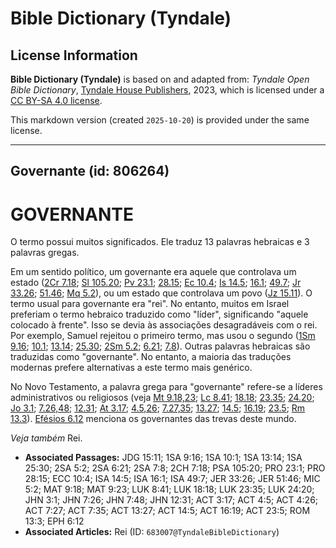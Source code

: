 # Bible Dictionary (Tyndale)

## License Information

**Bible Dictionary (Tyndale)** is based on and adapted from: _Tyndale Open Bible Dictionary_, [Tyndale House Publishers](https://tyndaleopenresources.com/), 2023, which is licensed under a [CC BY-SA 4.0 license](https://creativecommons.org/licenses/by-sa/4.0/legalcode.en).

This markdown version (created `2025-10-20`) is provided under the same license.



--------------------------------

## Governante (id: 806264)

GOVERNANTE
==========

O termo possui muitos significados. Ele traduz 13 palavras hebraicas e 3 palavras gregas.

Em um sentido político, um governante era aquele que controlava um estado ([2Cr 7\.18](https://ref.ly/2Chr7:18); [Sl 105\.20](https://ref.ly/Ps105:20); [Pv 23\.1](https://ref.ly/Prov23:1); [28\.15](https://ref.ly/Prov28:15); [Ec 10\.4](https://ref.ly/Eccl10:4); [Is 14\.5](https://ref.ly/Isa14:5); [16\.1](https://ref.ly/Isa16:1); [49\.7](https://ref.ly/Isa49:7); [Jr 33\.26](https://ref.ly/Jer33:26); [51\.46](https://ref.ly/Jer51:46); [Mq 5\.2](https://ref.ly/Mic5:2)), ou um estado que controlava um povo ([Jz 15\.11](https://ref.ly/Judg15:11)). O termo usual para governante era "rei". No entanto, muitos em Israel preferiam o termo hebraico traduzido como "líder", significando "aquele colocado à frente". Isso se devia às associações desagradáveis com o rei. Por exemplo, Samuel rejeitou o primeiro termo, mas usou o segundo ([1Sm 9\.16](https://ref.ly/1Sam9:16); [10\.1](https://ref.ly/1Sam10:1); [13\.14](https://ref.ly/1Sam13:14); [25\.30](https://ref.ly/1Sam25:30); [2Sm 5\.2](https://ref.ly/2Sam5:2); [6\.21](https://ref.ly/2Sam6:21); [7\.8](https://ref.ly/2Sam7:8)). Outras palavras hebraicas são traduzidas como "governante". No entanto, a maioria das traduções modernas prefere alternativas a este termo mais genérico.

No Novo Testamento, a palavra grega para "governante" refere\-se a líderes administrativos ou religiosos (veja [Mt 9\.18,23](https://ref.ly/Matt9:18,Matt9:23); [Lc 8\.41](https://ref.ly/Luke8:41); [18\.18](https://ref.ly/Luke18:18); [23\.35](https://ref.ly/Luke23:35); [24\.20](https://ref.ly/Luke24:20); [Jo 3\.1](https://ref.ly/John3:1); [7\.26,48](https://ref.ly/John7:26,John7:48); [12\.31](https://ref.ly/John12:31); [At 3\.17](https://ref.ly/Acts3:17); [4\.5,26](https://ref.ly/Acts4:5,Acts4:26); [7\.27,35](https://ref.ly/Acts7:27,Acts7:35); [13\.27](https://ref.ly/Acts13:27); [14\.5](https://ref.ly/Acts14:5); [16\.19](https://ref.ly/Acts16:19); [23\.5](https://ref.ly/Acts23:5); [Rm 13\.3](https://ref.ly/Rom13:3)). [Efésios 6\.12](https://ref.ly/Eph6:12) menciona os governantes das trevas deste mundo.

*Veja também* Rei.

* **Associated Passages:** JDG 15:11; 1SA 9:16; 1SA 10:1; 1SA 13:14; 1SA 25:30; 2SA 5:2; 2SA 6:21; 2SA 7:8; 2CH 7:18; PSA 105:20; PRO 23:1; PRO 28:15; ECC 10:4; ISA 14:5; ISA 16:1; ISA 49:7; JER 33:26; JER 51:46; MIC 5:2; MAT 9:18; MAT 9:23; LUK 8:41; LUK 18:18; LUK 23:35; LUK 24:20; JHN 3:1; JHN 7:26; JHN 7:48; JHN 12:31; ACT 3:17; ACT 4:5; ACT 4:26; ACT 7:27; ACT 7:35; ACT 13:27; ACT 14:5; ACT 16:19; ACT 23:5; ROM 13:3; EPH 6:12
* **Associated Articles:** Rei (ID: `683007@TyndaleBibleDictionary`)

